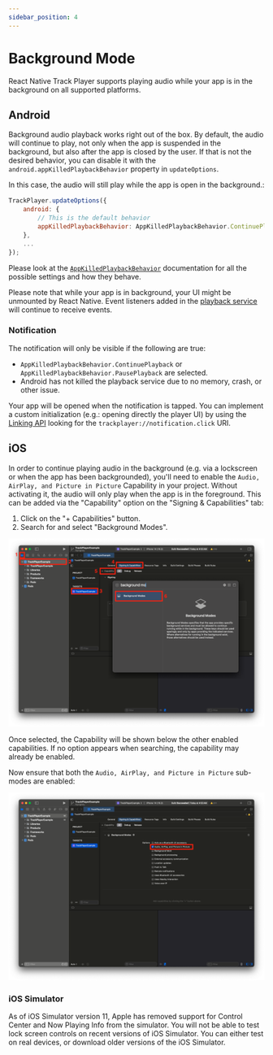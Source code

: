 ```yaml
---
sidebar_position: 4
---
```


# Background Mode

React Native Track Player supports playing audio while your app is in the
background on all supported platforms.

## Android
Background audio playback works right out of the box. By default, the audio will
continue to play, not only when the app is suspended in the background, but also
after the app is closed by the user. If that is not the desired behavior, you
can disable it with the `android.appKilledPlaybackBehavior` property in
`updateOptions`.

In this case, the audio will still play while the app is open in the background.:

```js
TrackPlayer.updateOptions({
    android: {
        // This is the default behavior
        appKilledPlaybackBehavior: AppKilledPlaybackBehavior.ContinuePlayback
    },
    ...
});
```

Please look at the [`AppKilledPlaybackBehavior`](../api/constants/app-killed-playback-behavior.md)
documentation for all the possible settings and how they behave.

Please note that while your app is in background, your UI might be unmounted by
React Native. Event listeners added in the [playback service](./playback-service.md)
will continue to receive events.

### Notification

The notification will only be visible if the following are true:

- `AppKilledPlaybackBehavior.ContinuePlayback` or `AppKilledPlaybackBehavior.PausePlayback` are selected.
- Android has not killed the playback service due to no memory, crash, or other issue.

Your app will be opened when the notification is tapped. You can implement a
custom initialization (e.g.: opening directly the player UI) by using the
[Linking API](https://reactnative.dev/docs/linking) looking for the
`trackplayer://notification.click` URI.

## iOS

In order to continue playing audio in the background (e.g. via a lockscreen or
when the app has been backgrounded), you'll need to enable the
`Audio, AirPlay, and Picture in Picture` Capability in your project. Without
activating it, the audio will only play when the app is in the foreground. This
can be added via the "Capability" option on the "Signing & Capabilities" tab:

1. Click on the "+ Capabilities" button.
2. Search for and select "Background Modes".

![Enable Background Modes](../../static/img/ios-background-mode-audio-1.png)

Once selected, the Capability will be shown below the other enabled
capabilities. If no option appears when searching, the capability may already
be enabled.

Now ensure that both the `Audio, AirPlay, and Picture in Picture` sub-modes are
enabled:

![Enable Background Audio](../../static/img/ios-background-mode-audio-2.png)

### iOS Simulator
As of iOS Simulator version 11, Apple has removed support for Control Center and
Now Playing Info from the simulator. You will not be able to test lock screen
controls on recent versions of iOS Simulator. You can either test on real
devices, or download older versions of the iOS Simulator.
